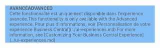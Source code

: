 <blockquote STYLE="background: #81BEF7;border-left:None"><span data-ttu-id="d1894-101"><b>AVANCÉ</b></span><span class="sxs-lookup"><span data-stu-id="d1894-101"><b>ADVANCED</b></span></span><br /><span data-ttu-id="d1894-102">Cette fonctionnalité est uniquement disponible dans l'expérience avancée.</span><span class="sxs-lookup"><span data-stu-id="d1894-102">This functionality is only available with the Advanced experience.</span></span> <span data-ttu-id="d1894-103">Pour plus d'informations, voir [Personnalisation de votre expérience Business Central](../ui-experiences.md) </span><span class="sxs-lookup"><span data-stu-id="d1894-103">For more information, see [Customizing Your Business Central Experience](../ui-experiences.md) </span></span></blockquote>
